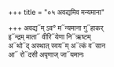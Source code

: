 +++
title = "०५ अवद्यमिव मन्यमाना"

+++
अवद्य᳓म् ऽव° म᳓न्यमाना गु᳓हाकर्  
इ᳓न्द्रम् माता᳓ वीरि᳓येणा नि᳓ऋष्टम्  
अ᳓थो᳓द् अस्थात् स्वय᳓म् अ᳓त्कं व᳓सान  
आ᳓ रो᳓दसी अपृणाज् जा᳓यमानः